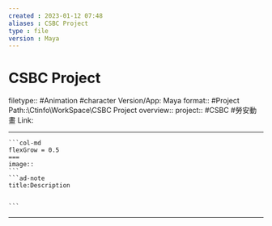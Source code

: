 ```yaml
---
created : 2023-01-12 07:48
aliases : CSBC Project
type : file
version : Maya
---
```


# CSBC Project

filetype:: #Animation #character 
Version/App: Maya
format:: #Project
Path::\Ctinfo\WorkSpace\CSBC Project
overview:: 
project:: #CSBC #勞安動畫 
Link:

---

`````col
```col-md
flexGrow = 0.5
===
image::
```
```ad-note
title:Description


```

`````


---

